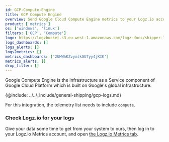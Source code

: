 ```yaml
---
id: GCP-Compute-Engine
title: GCP Compute Engine
overview: Send Google Cloud Compute Engine metrics to your Logz.io account.
product: ['metrics']
os: ['windows', 'linux']
filters: ['GCP', 'Compute']
logo: https://logzbucket.s3.eu-west-1.amazonaws.com/logz-docs/shipper-logos/computeengine.png
logs_dashboards: []
logs_alerts: []
logs2metrics: []
metrics_dashboards: ['2UHWhKZvymlkGU7yy4jKIK']
metrics_alerts: []
drop_filter: []
---
```




Google Compute Engine is the Infrastructure as a Service component of Google Cloud Platform which is built on Google's global infrastructure. 


{@include: ../../_include/general-shipping/gcp-logs.md}  

For this integration, the telemetry list needs to include `compute`.

### Check Logz.io for your logs

Give your data some time to get from your system to ours, then log in to your Logz.io Metrics account, and open [the Logz.io Metrics tab](https://app.logz.io/#/dashboard/metrics/).
